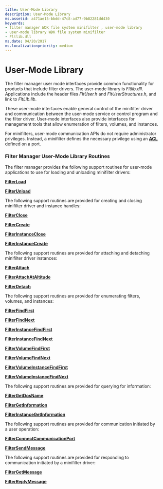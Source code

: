 ```yaml
---
title: User-Mode Library
description: User-Mode Library
ms.assetid: a471ae15-bbdd-47c8-ad77-9b82281dd430
keywords:
- filter manager WDK file system minifilter , user-mode library
- user-mode library WDK file system minifilter
- Fltlib.dll
ms.date: 04/20/2017
ms.localizationpriority: medium
---
```


# User-Mode Library


The filter manager user mode interfaces provide common functionality for products that include filter drivers. The user-mode library is *Fltlib.dll*. Applications include the header files *FltUser.h* and *FltUserStructures.h*, and link to *FltLib.lib*.

These user-mode interfaces enable general control of the minifilter driver and communication between the user-mode service or control program and the filter driver. User-mode interfaces also provide interfaces for management tools that allow enumeration of filters, volumes, and instances.

For minifilters, user-mode communication APIs do not require administrator privileges. Instead, a minifilter defines the necessary privilege using an [**ACL**](/windows-hardware/drivers/ddi/wdm/ns-wdm-_acl) defined on a port.

### <span id="Filter_Manager_User-Mode_Library_Routines"></span><span id="filter_manager_user-mode_library_routines"></span><span id="FILTER_MANAGER_USER-MODE_LIBRARY_ROUTINES"></span>Filter Manager User-Mode Library Routines

The filter manager provides the following support routines for user-mode applications to use for loading and unloading minifilter drivers:

[**FilterLoad**](/windows/desktop/api/fltuser/nf-fltuser-filterload)

[**FilterUnload**](/windows/desktop/api/fltuser/nf-fltuser-filterunload)

The following support routines are provided for creating and closing minifilter driver and instance handles:

[**FilterClose**](/windows/desktop/api/fltuser/nf-fltuser-filterclose)

[**FilterCreate**](/windows/desktop/api/fltuser/nf-fltuser-filtercreate)

[**FilterInstanceClose**](/windows/desktop/api/fltuser/nf-fltuser-filterinstanceclose)

[**FilterInstanceCreate**](/windows/desktop/api/fltuser/nf-fltuser-filterinstancecreate)

The following support routines are provided for attaching and detaching minifilter driver instances:

[**FilterAttach**](/windows/desktop/api/fltuser/nf-fltuser-filterattach)

[**FilterAttachAtAltitude**](/windows/desktop/api/fltuser/nf-fltuser-filterattachataltitude)

[**FilterDetach**](/windows/desktop/api/fltuser/nf-fltuser-filterdetach)

The following support routines are provided for enumerating filters, volumes, and instances:

[**FilterFindFirst**](/windows/desktop/api/fltuser/nf-fltuser-filterfindfirst)

[**FilterFindNext**](/windows/desktop/api/fltuser/nf-fltuser-filterfindnext)

[**FilterInstanceFindFirst**](/windows/desktop/api/fltuser/nf-fltuser-filterinstancefindfirst)

[**FilterInstanceFindNext**](/windows/desktop/api/fltuser/nf-fltuser-filterinstancefindnext)

[**FilterVolumeFindFirst**](/windows/desktop/api/fltuser/nf-fltuser-filtervolumefindfirst)

[**FilterVolumeFindNext**](/windows/desktop/api/fltuser/nf-fltuser-filtervolumefindnext)

[**FilterVolumeInstanceFindFirst**](/windows/desktop/api/fltuser/nf-fltuser-filtervolumeinstancefindfirst)

[**FilterVolumeInstanceFindNext**](/windows/desktop/api/fltuser/nf-fltuser-filtervolumeinstancefindnext)

The following support routines are provided for querying for information:

[**FilterGetDosName**](/windows/desktop/api/fltuser/nf-fltuser-filtergetdosname)

[**FilterGetInformation**](/windows/desktop/api/fltuser/nf-fltuser-filtergetinformation)

[**FilterInstanceGetInformation**](/windows/desktop/api/fltuser/nf-fltuser-filterinstancegetinformation)

The following support routines are provided for communication initiated by a user operation:

[**FilterConnectCommunicationPort**](/windows/desktop/api/fltuser/nf-fltuser-filterconnectcommunicationport)

[**FilterSendMessage**](/windows/desktop/api/fltuser/nf-fltuser-filtersendmessage)

The following support routines are provided for responding to communication initiated by a minifilter driver:

[**FilterGetMessage**](/windows/desktop/api/fltuser/nf-fltuser-filtergetmessage)

[**FilterReplyMessage**](/windows/desktop/api/fltuser/nf-fltuser-filterreplymessage)

 

